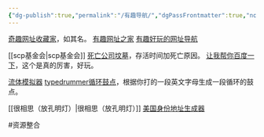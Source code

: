 ```yaml
---
{"dg-publish":true,"permalink":"/有趣导航/","dgPassFrontmatter":true,"noteIcon":""}
---
```



[奇趣网址收藏家](https://fuun.fun/)，如其名。
[有趣网址之家](https://youquhome.com/)
[有趣好玩的网址导航](https://shadiao.pro/)


[[scp基金会\|scp基金会]]
[死亡公司坟墓](https://www.itjuzi.com/deathCompany)，存活时间加死亡原因。
[让我帮你百度一下](https://baidu.physton.com/#)，这个是真的厉害，好玩。

[流体模拟器](https://paveldogreat.github.io/WebGL-Fluid-Simulation/)
[typedrummer循环鼓点](http://typedrummer.com/)，根据你打的一段英文字母生成一段循环的鼓点。

[[很相思（放孔明灯）\|很相思（放孔明灯）]]
[美国身份地址生成器](https://www.shenfendaquan.com/)

#资源整合